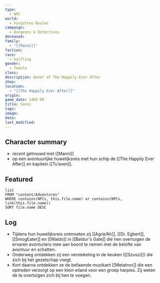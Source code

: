 ```yaml
---
type:
  - NPC
world:
  - Forgotten Realms
campaign:
  - Dungeons & Detectives
deceased: 
family:
  - "[[Manni]]"
faction: 
race:
  - halfling
gender:
  - female
class: 
description: Owner of The Happily Ever After
shop: 
location:
  - "[[The Happily Ever After]]"
origin: 
game_date: 1489 DR
title: Sanni
tags: 
image: 
date: 
last_modified:
---
```


## Character summary
* recent getrouwd met [[Manni]]
* op een avontuurlijke huwelijksreis met hun schip de [[The Happily Ever After]] en kapitein [[Tu’aven]]. 

## Featured
```dataview
list
FROM "content/Adventures"
WHERE contains(NPCs, this.file.name) or contains(NPCs, link(this.file.name))
SORT file.name DESC
```

## Log
* Tijdens hun huwelijksreis ontmoeten zij [[Agrip’Ah]], [[Dr. Egbert]], [[SmogEater]] en [[Waldo]] in [[Baldur's Gate]] die hen overtuigen de ervaren avonturiers mee aan boord te nemen met de belofte van avontuur en schatten. 
* Onderweg ontdekken zij een verstekeling in de keuken ([[Szuszi]]) die zich bij het gezelschap voegt.
* Kort daarna ontdekken ze de befaamde muzikant [[Metatron]] die een optreden verzorgt op een klein eiland voor een groep harpies. Zij weten de  te overtuigen zich bij hen te voegen. 